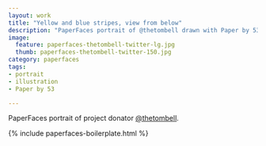 ```yaml
---
layout: work
title: "Yellow and blue stripes, view from below"
description: "PaperFaces portrait of @thetombell drawn with Paper by 53 on an iPad."
image: 
  feature: paperfaces-thetombell-twitter-lg.jpg
  thumb: paperfaces-thetombell-twitter-150.jpg
category: paperfaces
tags: 
- portrait
- illustration
- Paper by 53

---
```


PaperFaces portrait of project donator [@thetombell](http://twitter.com/thetombell).

{% include paperfaces-boilerplate.html %}
